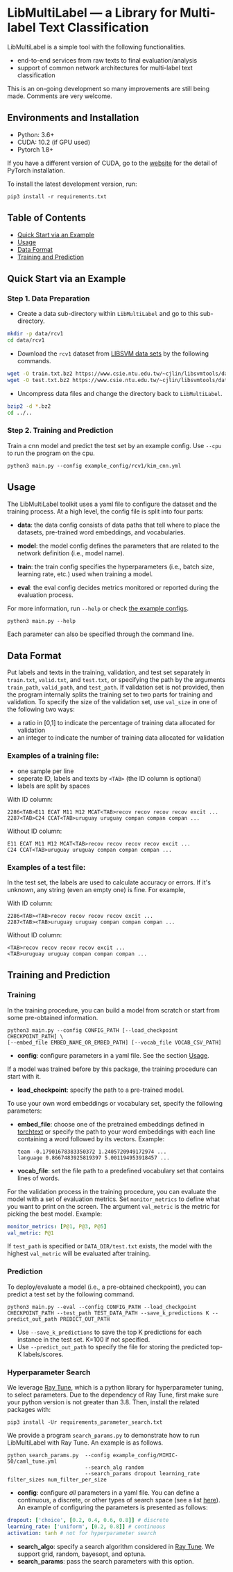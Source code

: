 # LibMultiLabel — a Library for Multi-label Text Classification

LibMultiLabel is a simple tool with the following functionalities.

- end-to-end services from raw texts to final evaluation/analysis
- support of common network architectures for multi-label text classification

This is an on-going development so many improvements are still being made. Comments are very welcome.

## Environments and Installation
- Python: 3.6+
- CUDA: 10.2 (if GPU used)
- Pytorch 1.8+

If you have a different version of CUDA, go to the [website](https://pytorch.org/) for the detail of PyTorch installation.

To install the latest development version, run:
```
pip3 install -r requirements.txt
```

## Table of Contents
- [Quick Start via an Example](#Quick-Start-via-an-Example)
- [Usage](#Usage)
- [Data Format](#Data-Format)
- [Training and Prediction](#Training-and-Prediction)

## Quick Start via an Example
### Step 1. Data Preparation
- Create a data sub-directory within `LibMultiLabel` and go to this sub-directory.
```sh
mkdir -p data/rcv1
cd data/rcv1
```
- Download the `rcv1` dataset from [LIBSVM data sets](https://www.csie.ntu.edu.tw/~cjlin/libsvmtools/datasets) by the following commands.

```sh
wget -O train.txt.bz2 https://www.csie.ntu.edu.tw/~cjlin/libsvmtools/datasets/multilabel/rcv1_topics_train.txt.bz2
wget -O test.txt.bz2 https://www.csie.ntu.edu.tw/~cjlin/libsvmtools/datasets/multilabel/rcv1_topics_test.txt.bz2
```
- Uncompress data files and change the directory back to `LibMultiLabel`.
```sh
bzip2 -d *.bz2
cd ../..
```

### Step 2. Training and Prediction
Train a cnn model and predict the test set by an example config. Use `--cpu` to run the program on the cpu.
```
python3 main.py --config example_config/rcv1/kim_cnn.yml
```

## Usage
The LibMultiLabel toolkit uses a yaml file to configure the dataset and the training process. At a high level, the config file is split into four parts:

- **data**: the data config consists of data paths that tell where to place the datasets, pre-trained word embeddings, and vocabularies.

- **model**: the model config defines the parameters that are related to the network definition (i.e., model name).

- **train**: the train config specifies the hyperparameters (i.e., batch size, learning rate, etc.) used when training a model.

- **eval**: the eval config decides metrics monitored or reported during the evaluation process.


For more information, run `--help` or check [the example configs](./example_config).
```
python3 main.py --help
```
Each parameter can also be specified through the command line.

## Data Format

Put labels and texts in the training, validation, and test set separately in `train.txt`, `valid.txt`, and `test.txt`, or specifying the path by the arguments  `train_path`, `valid_path`, and `test_path`. If validation set is not provided, then the program internally splits the training set to two parts for training and validation. To specify the size of the validation set, use `val_size` in one of the following two ways:
- a ratio in [0,1] to indicate the percentage of training data allocated for validation
- an integer to indicate the number of training data allocated for validation

### Examples of a training file:
- one sample per line
- seperate ID, labels and texts by `<TAB>` (the ID column is optional)
- labels are split by spaces

With ID column:
```
2286<TAB>E11 ECAT M11 M12 MCAT<TAB>recov recov recov recov excit ...
2287<TAB>C24 CCAT<TAB>uruguay uruguay compan compan compan ...
```

Without ID column:
```
E11 ECAT M11 M12 MCAT<TAB>recov recov recov recov excit ...
C24 CCAT<TAB>uruguay uruguay compan compan compan ...
```

### Examples of a test file:
In the test set, the labels are used to calculate accuracy or errors. If it's unknown, any string (even an empty one) is fine. For example,

With ID column:
```
2286<TAB><TAB>recov recov recov recov excit ...
2287<TAB><TAB>uruguay uruguay compan compan compan ...
```

Without ID column:
```
<TAB>recov recov recov recov excit ...
<TAB>uruguay uruguay compan compan compan ...
```

## Training and Prediction
### Training
In the training procedure, you can build a model from scratch or start from some pre-obtained information.
```
python3 main.py --config CONFIG_PATH [--load_checkpoint CHECKPOINT_PATH] \
[--embed_file EMBED_NAME_OR_EMBED_PATH] [--vocab_file VOCAB_CSV_PATH]
```
- **config**: configure parameters in a yaml file. See the section [Usage](#Usage).

If a model was trained before by this package, the training procedure can start with it.

- **load_checkpoint**: specify the path to a pre-trained model.

To use your own word embeddings or vocabulary set, specify the following parameters:

- **embed_file**: choose one of the pretrained embeddings defined in [torchtext](https://pytorch.org/text/0.9.0/vocab.html#torchtext.vocab.Vocab.load_vectors) or specify the path to your word embeddings with each line containing a word followed by its vectors. Example:
    ```=
    team -0.17901678383350372 1.2405720949172974 ...
    language 0.8667483925819397 5.001194953918457 ...
    ```
- **vocab_file**: set the file path to a predefined vocabulary set that contains lines of words.

For the validation process in the training procedure, you can evaluate the model with a set of evaluation metrics. Set `monitor_metrics` to define what you want to print on the screen. The argument `val_metric` is the metric for picking the best model. Example:
```yaml
monitor_metrics: [P@1, P@3, P@5]
val_metric: P@1
```

If `test_path` is specified or `DATA_DIR/test.txt` exists, the model with the highest `val_metric` will be evaluated after training.

### Prediction
To deploy/evaluate a model (i.e., a pre-obtained checkpoint), you can predict a test set by the following command.
```
python3 main.py --eval --config CONFIG_PATH --load_checkpoint CHECKPOINT_PATH --test_path TEST_DATA_PATH --save_k_predictions K --predict_out_path PREDICT_OUT_PATH
```
- Use `--save_k_predictions` to save the top K predictions for each instance in the test set. K=100 if not specified.
- Use `--predict_out_path` to specify the file for storing the predicted top-K labels/scores.


### Hyperparameter Search
We leverage [Ray Tune](https://docs.ray.io/en/master/tune/index.html), which is a python library for hyperparameter tuning, to select parameters. Due to the dependency of Ray Tune, first make sure your python version is not greater than 3.8. Then, install the related packages with:
```
pip3 install -Ur requirements_parameter_search.txt
```
We provide a program `search_params.py` to demonstrate how to run LibMultiLabel with Ray Tune. An example is as follows.
```
python search_params.py  --config example_config/MIMIC-50/caml_tune.yml
                         --search_alg random
                         --search_params dropout learning_rate filter_sizes num_filter_per_size
```

- **config**: configure *all* parameters in a yaml file. You can define a continuous, a discrete, or other types of search space (see a list [here](https://docs.ray.io/en/master/tune/api_docs/search_space.html#tune-sample-docs)). An example of configuring the parameters is presented as follows:
```yaml
dropout: ['choice', [0.2, 0.4, 0.6, 0.8]] # discrete
learning_rate: ['uniform', [0.2, 0.8]] # continuous
activation: tanh # not for hyperparameter search
```
- **search_algo**: specify a search algorithm considered in [Ray Tune](https://docs.ray.io/en/master/tune/api_docs/suggestion.html). We support grid, random, bayesopt, and optuna.
- **search_params**: pass the search parameters with this option.
